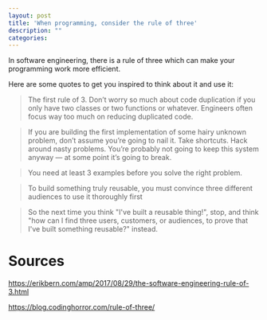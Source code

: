 ```yaml
---
layout: post
title: 'When programming, consider the rule of three'
description: ""
categories: 
---
```


In software engineering, there is a rule of three which can make your
programming work more efficient.

Here are some quotes to get you inspired to think about it and use it:

> The first rule of 3. Don’t worry so much about code duplication if you only
> have two classes or two functions or whatever. Engineers often focus way too
> much on reducing duplicated code.

> If you are building the first implementation of some hairy unknown problem,
> don’t assume you’re going to nail it. Take shortcuts. Hack around nasty
> problems. You’re probably not going to keep this system anyway — at some
> point it’s going to break.

> You need at least 3 examples before you solve the right problem.

> To build something truly reusable, you must convince three different
> audiences to use it thoroughly first

> So the next time you think "I've built a reusable thing!", stop, and think
> "how can I find three users, customers, or audiences, to prove that I've
> built something reusable?" instead.


# Sources

https://erikbern.com/amp/2017/08/29/the-software-engineering-rule-of-3.html

https://blog.codinghorror.com/rule-of-three/
